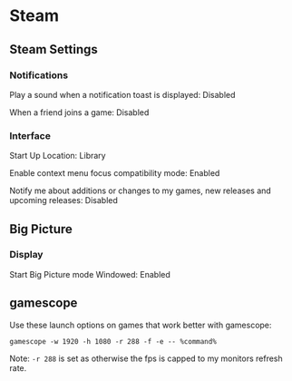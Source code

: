 # Steam

## Steam Settings

### Notifications

Play a sound when a notification toast is displayed: Disabled

When a friend joins a game: Disabled

### Interface

Start Up Location: Library

Enable context menu focus compatibility mode: Enabled

Notify me about additions or changes to my games, new releases and upcoming releases: Disabled

## Big Picture

### Display

Start Big Picture mode Windowed: Enabled

## gamescope

Use these launch options on games that work better with gamescope:

```text
gamescope -w 1920 -h 1080 -r 288 -f -e -- %command%
```

Note: `-r 288` is set as otherwise the fps is capped to my monitors refresh rate.
